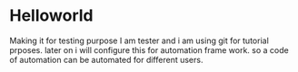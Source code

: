 # Helloworld
Making it for testing purpose
I am tester and i am using git for tutorial prposes.
later on i will configure this for automation frame work.
so a code of automation can be automated for different users.
